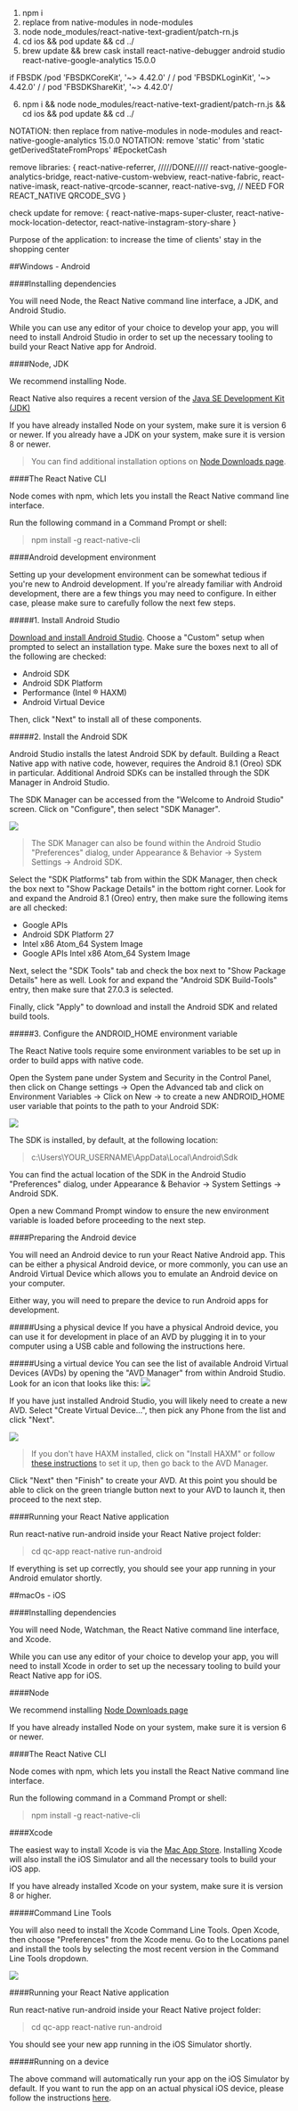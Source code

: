 1) npm i
2) replace from native-modules in node-modules
3) node node_modules/react-native-text-gradient/patch-rn.js
4) cd ios && pod update && cd ../
5) brew update && brew cask install react-native-debugger
android studio react-native-google-analytics 15.0.0

if FBSDK     /pod 'FBSDKCoreKit', '~> 4.42.0'   /
            / pod 'FBSDKLoginKit', '~> 4.42.0' /
           /  pod 'FBSDKShareKit', '~> 4.42.0'/


6) npm i && node node_modules/react-native-text-gradient/patch-rn.js && cd ios && pod update && cd ../ 

NOTATION: then replace from native-modules in node-modules and react-native-google-analytics 15.0.0
NOTATION: remove 'static' from 'static getDerivedStateFromProps'
#EpocketCash

remove libraries: {
    react-native-referrer,
    /////DONE/////
    react-native-google-analytics-bridge,
    react-native-custom-webview,
    react-native-fabric,
    react-native-imask,
    react-native-qrcode-scanner,
    react-native-svg, // NEED FOR REACT_NATIVE QRCODE_SVG
}

check update for remove: {
    react-native-maps-super-cluster,
    react-native-mock-location-detector,
    react-native-instagram-story-share
}

Purpose of the application: to increase the time of clients' stay in the shopping center

##Windows - Android

####Installing dependencies

You will need Node, the React Native command line interface, a JDK, and Android Studio.

While you can use any editor of your choice to develop your app, you will need to install Android Studio in order to set up the necessary tooling to build your React Native app for Android.

####Node, JDK

We recommend installing Node.

React Native also requires a recent version of the [Java SE Development Kit (JDK)](http://www.oracle.com/technetwork/java/javase/downloads/jdk8-downloads-2133151.html)

If you have already installed Node on your system, make sure it is version 6 or newer. If you already have a JDK on your system, make sure it is version 8 or newer.

>You can find additional installation options on [Node Downloads page](https://nodejs.org/en/download/).

####The React Native CLI

Node comes with npm, which lets you install the React Native command line interface.

Run the following command in a Command Prompt or shell:

>npm install -g react-native-cli

####Android development environment

Setting up your development environment can be somewhat tedious if you're new to Android development. If you're already familiar with Android development, there are a few things you may need to configure. In either case, please make sure to carefully follow the next few steps.

#####1. Install Android Studio


[Download and install Android Studio](https://developer.android.com/studio/index.html). Choose a "Custom" setup when prompted to select an installation type. Make sure the boxes next to all of the following are checked:
- Android SDK
- Android SDK Platform
- Performance (Intel ® HAXM)
- Android Virtual Device

Then, click "Next" to install all of these components.

#####2. Install the Android SDK


Android Studio installs the latest Android SDK by default. Building a React Native app with native code, however, requires the Android 8.1 (Oreo) SDK in particular. Additional Android SDKs can be installed through the SDK Manager in Android Studio.

The SDK Manager can be accessed from the "Welcome to Android Studio" screen. Click on "Configure", then select "SDK Manager".

![](https://facebook.github.io/react-native/docs/assets/GettingStartedAndroidStudioWelcomeWindows.png)

> The SDK Manager can also be found within the Android Studio "Preferences" dialog, under Appearance & Behavior → System Settings → Android SDK.

Select the "SDK Platforms" tab from within the SDK Manager, then check the box next to "Show Package Details" in the bottom right corner. Look for and expand the Android 8.1 (Oreo) entry, then make sure the following items are all checked:

- Google APIs
- Android SDK Platform 27
- Intel x86 Atom_64 System Image
- Google APIs Intel x86 Atom_64 System Image

Next, select the "SDK Tools" tab and check the box next to "Show Package Details" here as well. Look for and expand the "Android SDK Build-Tools" entry, then make sure that 27.0.3 is selected.

Finally, click "Apply" to download and install the Android SDK and related build tools.

#####3. Configure the ANDROID_HOME environment variable

The React Native tools require some environment variables to be set up in order to build apps with native code.

Open the System pane under System and Security in the Control Panel, then click on Change settings -> Open the Advanced tab and click on Environment Variables -> Click on New -> to create a new ANDROID_HOME user variable that points to the path to your Android SDK:

![](https://facebook.github.io/react-native/docs/assets/GettingStartedAndroidEnvironmentVariableANDROID_HOME.png)

The SDK is installed, by default, at the following location:

>c:\Users\YOUR_USERNAME\AppData\Local\Android\Sdk

You can find the actual location of the SDK in the Android Studio "Preferences" dialog, under Appearance & Behavior → System Settings → Android SDK.

Open a new Command Prompt window to ensure the new environment variable is loaded before proceeding to the next step.

####Preparing the Android device

You will need an Android device to run your React Native Android app. This can be either a physical Android device, or more commonly, you can use an Android Virtual Device which allows you to emulate an Android device on your computer.

Either way, you will need to prepare the device to run Android apps for development.

#####Using a physical device
If you have a physical Android device, you can use it for development in place of an AVD by plugging it in to your computer using a USB cable and following the instructions here.

#####Using a virtual device
You can see the list of available Android Virtual Devices (AVDs) by opening the "AVD Manager" from within Android Studio. Look for an icon that looks like this:
![](https://facebook.github.io/react-native/docs/assets/GettingStartedAndroidStudioAVD.png)

If you have just installed Android Studio, you will likely need to create a new AVD. Select "Create Virtual Device...", then pick any Phone from the list and click "Next".

![](https://facebook.github.io/react-native/docs/assets/GettingStartedCreateAVDWindows.png)

>If you don't have HAXM installed, click on "Install HAXM" or follow [these instructions](https://github.com/intel/haxm/wiki/Installation-Instructions-on-Windows) to set it up, then go back to the AVD Manager.

Click "Next" then "Finish" to create your AVD. At this point you should be able to click on the green triangle button next to your AVD to launch it, then proceed to the next step.

####Running your React Native application


Run react-native run-android inside your React Native project folder:
> cd qc-app
> react-native run-android

If everything is set up correctly, you should see your app running in your Android emulator shortly.

##macOs - iOS

####Installing dependencies

You will need Node, Watchman, the React Native command line interface, and Xcode.

While you can use any editor of your choice to develop your app, you will need to install Xcode in order to set up the necessary tooling to build your React Native app for iOS.

####Node

We recommend installing [Node Downloads page](https://nodejs.org/en/download/)

If you have already installed Node on your system, make sure it is version 6 or newer.

####The React Native CLI

Node comes with npm, which lets you install the React Native command line interface.

Run the following command in a Command Prompt or shell:

>npm install -g react-native-cli

####Xcode

The easiest way to install Xcode is via the [Mac App Store](https://itunes.apple.com/us/app/xcode/id497799835?mt=12). Installing Xcode will also install the iOS Simulator and all the necessary tools to build your iOS app.

If you have already installed Xcode on your system, make sure it is version 8 or higher.

#####Command Line Tools

You will also need to install the Xcode Command Line Tools. Open Xcode, then choose "Preferences" from the Xcode menu. Go to the Locations panel and install the tools by selecting the most recent version in the Command Line Tools dropdown.

![](https://facebook.github.io/react-native/docs/assets/GettingStartedXcodeCommandLineTools.png)

####Running your React Native application

Run react-native run-android inside your React Native project folder:
> cd qc-app
> react-native run-android

You should see your new app running in the iOS Simulator shortly.

#####Running on a device

The above command will automatically run your app on the iOS Simulator by default. If you want to run the app on an actual physical iOS device, please follow the instructions [here](https://facebook.github.io/react-native/docs/running-on-device.html).
